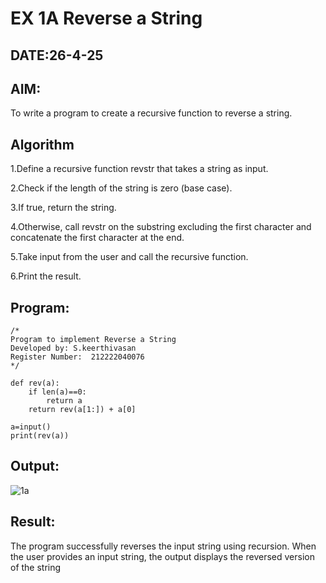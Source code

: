 # EX 1A Reverse a String
## DATE:26-4-25
## AIM:
To write a program to create a recursive function to reverse a string.

## Algorithm
1.Define a recursive function revstr that takes a string as input.

2.Check if the length of the string is zero (base case).

3.If true, return the string.

4.Otherwise, call revstr on the substring excluding the first character and concatenate the first character at the end.

5.Take input from the user and call the recursive function.

6.Print the result.

## Program:
```
/*
Program to implement Reverse a String
Developed by: S.keerthivasan
Register Number:  212222040076
*/

def rev(a):
    if len(a)==0:
        return a
    return rev(a[1:]) + a[0]
    
a=input()
print(rev(a))
```

## Output:

![1a](https://github.com/user-attachments/assets/e1cd87d8-360b-448c-bdbd-dc819fa86f24)


## Result:
The program successfully reverses the input string using recursion. When the user provides an input string, the output displays the reversed version of the string
